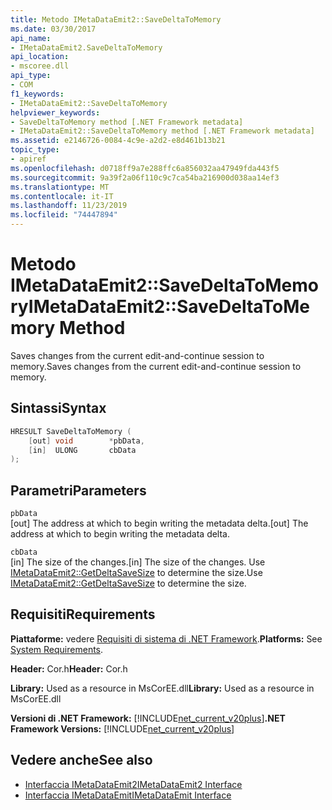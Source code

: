 ```yaml
---
title: Metodo IMetaDataEmit2::SaveDeltaToMemory
ms.date: 03/30/2017
api_name:
- IMetaDataEmit2.SaveDeltaToMemory
api_location:
- mscoree.dll
api_type:
- COM
f1_keywords:
- IMetaDataEmit2::SaveDeltaToMemory
helpviewer_keywords:
- SaveDeltaToMemory method [.NET Framework metadata]
- IMetaDataEmit2::SaveDeltaToMemory method [.NET Framework metadata]
ms.assetid: e2146726-0084-4c9e-a2d2-e8d461b13b21
topic_type:
- apiref
ms.openlocfilehash: d0718ff9a7e288ffc6a856032aa47949fda443f5
ms.sourcegitcommit: 9a39f2a06f110c9c7ca54ba216900d038aa14ef3
ms.translationtype: MT
ms.contentlocale: it-IT
ms.lasthandoff: 11/23/2019
ms.locfileid: "74447894"
---
```

# <a name="imetadataemit2savedeltatomemory-method"></a><span data-ttu-id="c986f-102">Metodo IMetaDataEmit2::SaveDeltaToMemory</span><span class="sxs-lookup"><span data-stu-id="c986f-102">IMetaDataEmit2::SaveDeltaToMemory Method</span></span>
<span data-ttu-id="c986f-103">Saves changes from the current edit-and-continue session to memory.</span><span class="sxs-lookup"><span data-stu-id="c986f-103">Saves changes from the current edit-and-continue session to memory.</span></span>  
  
## <a name="syntax"></a><span data-ttu-id="c986f-104">Sintassi</span><span class="sxs-lookup"><span data-stu-id="c986f-104">Syntax</span></span>  
  
```cpp  
HRESULT SaveDeltaToMemory (  
    [out] void        *pbData,   
    [in]  ULONG       cbData  
);  
```  
  
## <a name="parameters"></a><span data-ttu-id="c986f-105">Parametri</span><span class="sxs-lookup"><span data-stu-id="c986f-105">Parameters</span></span>  
 `pbData`  
 <span data-ttu-id="c986f-106">[out] The address at which to begin writing the metadata delta.</span><span class="sxs-lookup"><span data-stu-id="c986f-106">[out] The address at which to begin writing the metadata delta.</span></span>  
  
 `cbData`  
 <span data-ttu-id="c986f-107">[in] The size of the changes.</span><span class="sxs-lookup"><span data-stu-id="c986f-107">[in] The size of the changes.</span></span> <span data-ttu-id="c986f-108">Use [IMetaDataEmit2::GetDeltaSaveSize](../../../../docs/framework/unmanaged-api/metadata/imetadataemit2-getdeltasavesize-method.md) to determine the size.</span><span class="sxs-lookup"><span data-stu-id="c986f-108">Use [IMetaDataEmit2::GetDeltaSaveSize](../../../../docs/framework/unmanaged-api/metadata/imetadataemit2-getdeltasavesize-method.md) to determine the size.</span></span>  
  
## <a name="requirements"></a><span data-ttu-id="c986f-109">Requisiti</span><span class="sxs-lookup"><span data-stu-id="c986f-109">Requirements</span></span>  
 <span data-ttu-id="c986f-110">**Piattaforme:** vedere [Requisiti di sistema di .NET Framework](../../../../docs/framework/get-started/system-requirements.md).</span><span class="sxs-lookup"><span data-stu-id="c986f-110">**Platforms:** See [System Requirements](../../../../docs/framework/get-started/system-requirements.md).</span></span>  
  
 <span data-ttu-id="c986f-111">**Header:** Cor.h</span><span class="sxs-lookup"><span data-stu-id="c986f-111">**Header:** Cor.h</span></span>  
  
 <span data-ttu-id="c986f-112">**Library:** Used as a resource in MsCorEE.dll</span><span class="sxs-lookup"><span data-stu-id="c986f-112">**Library:** Used as a resource in MsCorEE.dll</span></span>  
  
 <span data-ttu-id="c986f-113">**Versioni di .NET Framework:** [!INCLUDE[net_current_v20plus](../../../../includes/net-current-v20plus-md.md)]</span><span class="sxs-lookup"><span data-stu-id="c986f-113">**.NET Framework Versions:** [!INCLUDE[net_current_v20plus](../../../../includes/net-current-v20plus-md.md)]</span></span>  
  
## <a name="see-also"></a><span data-ttu-id="c986f-114">Vedere anche</span><span class="sxs-lookup"><span data-stu-id="c986f-114">See also</span></span>

- [<span data-ttu-id="c986f-115">Interfaccia IMetaDataEmit2</span><span class="sxs-lookup"><span data-stu-id="c986f-115">IMetaDataEmit2 Interface</span></span>](../../../../docs/framework/unmanaged-api/metadata/imetadataemit2-interface.md)
- [<span data-ttu-id="c986f-116">Interfaccia IMetaDataEmit</span><span class="sxs-lookup"><span data-stu-id="c986f-116">IMetaDataEmit Interface</span></span>](../../../../docs/framework/unmanaged-api/metadata/imetadataemit-interface.md)
